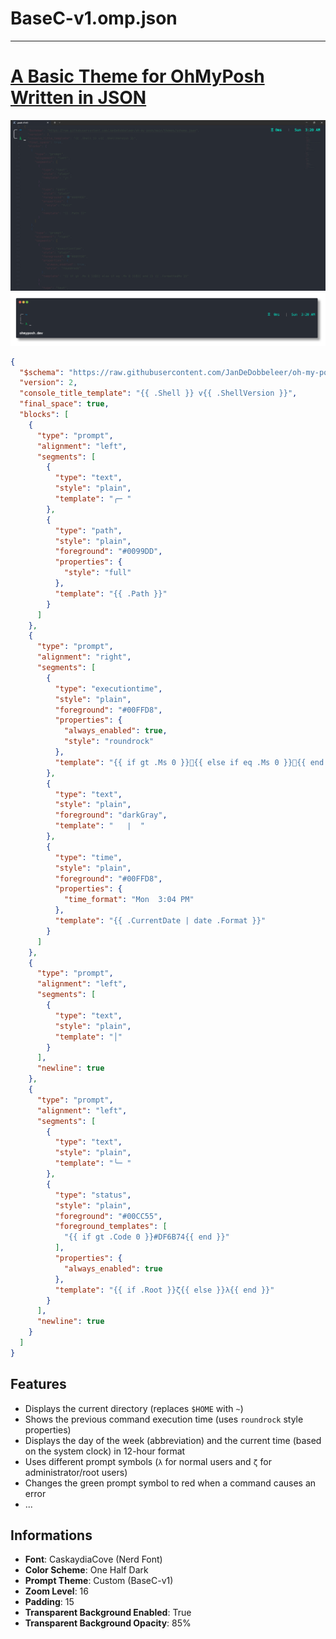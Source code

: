 # BaseC-v1.omp.json
---
# [A Basic Theme for OhMyPosh Written in JSON](src/BaseC-v1.omp.json)
![BaseC-v1 Terminal](img/BaseC-v1%20Terminal.png)
![BaseC-v1 Theme.png](img/BaseC-v1%20Theme.png)
```json
{
  "$schema": "https://raw.githubusercontent.com/JanDeDobbeleer/oh-my-posh/main/themes/schema.json",
  "version": 2,
  "console_title_template": "{{ .Shell }} v{{ .ShellVersion }}",
  "final_space": true,
  "blocks": [
    {
      "type": "prompt",
      "alignment": "left",
      "segments": [
        {
          "type": "text",
          "style": "plain",
          "template": "╭─ "
        },
        {
          "type": "path",
          "style": "plain",
          "foreground": "#0099DD",
          "properties": {
            "style": "full"
          },
          "template": "{{ .Path }}"
        }
      ]
    },
    {
      "type": "prompt",
      "alignment": "right",
      "segments": [
        {
          "type": "executiontime",
          "style": "plain",
          "foreground": "#00FFD8",
          "properties": {
            "always_enabled": true,
            "style": "roundrock"
          },
          "template": "{{ if gt .Ms 0 }}󱦟{{ else if eq .Ms 0 }}󰔟{{ end }} {{ .FormattedMs }}"
        },
        {
          "type": "text",
          "style": "plain",
          "foreground": "darkGray",
          "template": "   ∣  "
        },
        {
          "type": "time",
          "style": "plain",
          "foreground": "#00FFD8",
          "properties": {
            "time_format": "Mon  3:04 PM"
          },
          "template": "{{ .CurrentDate | date .Format }}"
        }
      ]
    },
    {
      "type": "prompt",
      "alignment": "left",
      "segments": [
        {
          "type": "text",
          "style": "plain",
          "template": "│"
        }
      ],
      "newline": true
    },
    {
      "type": "prompt",
      "alignment": "left",
      "segments": [
        {
          "type": "text",
          "style": "plain",
          "template": "╰─ "
        },
        {
          "type": "status",
          "style": "plain",
          "foreground": "#00CC55",
          "foreground_templates": [
            "{{ if gt .Code 0 }}#DF6B74{{ end }}"
          ],
          "properties": {
            "always_enabled": true
          },
          "template": "{{ if .Root }}ζ{{ else }}λ{{ end }}"
        }
      ],
      "newline": true
    }
  ]
}
```

## Features

- Displays the current directory (replaces `$HOME` with `~`)
- Shows the previous command execution time (uses `roundrock` style properties)
- Displays the day of the week (abbreviation) and the current time (based on the system clock) in 12-hour format
- Uses different prompt symbols (`λ` for normal users and `ζ` for administrator/root users)
- Changes the green prompt symbol to red when a command causes an error
- ...

## Informations

- **Font**: CaskaydiaCove (Nerd Font)
- **Color Scheme**: One Half Dark
- **Prompt Theme**: Custom (BaseC-v1)
- **Zoom Level**: 16
- **Padding**: 15
- **Transparent Background Enabled**: True
- **Transparent Background Opacity**: 85%
